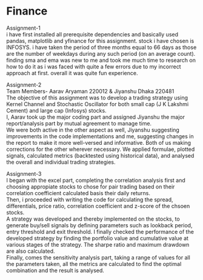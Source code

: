 # Finance
Assignment-1  
i have first installed all prerequisite dependencies
and basically used pandas, matplotlib and yfinance for this assignment.
stock i have chosen is INFOSYS.
i have taken the period of three months equal to 66 days as those are the number of weekdays during any such period (on an average count).
finding sma and ema was new to me and took me much time to research on how to do it as i was faced with quite a few errors due to my incorrect approach at first.
overall it was quite fun experience.  
  
Assignment-2  
Team Members- Aarav Aryaman 220012 & Jiyanshu Dhaka 220481  
The objective of this assignment was to develop a trading strategy using Kernel Channel and Stochastic Oscillator for both small cap (J K Lakshmi Cement) and large cap (Infosys) stocks.  
I, Aarav took up the major coding part and assigned Jiyanshu the major report/analysis part by mutual agreement to manage time.  
We were both active in the other aspect as well, Jiyanshu suggesting improvements in the code implementations and me, suggesting changes in the report to make it more well-versed and informative. Both of us making corrections for the other wherever necessary.
We applied formulae, plotted signals, calculated metrics (backtested using historical data), and analysed the overall and individual trading strategies.  
  
Assignment-3  
I began with the excel part, completing the correlation analysis first and choosing appropiate stocks to chose for pair trading based on their correlation coefficient calculated basis their daily returns.  
Then, i proceeded with writing the code for calculating the spread, differentials, price ratio, correlation coefficient and z-score of the chsoen stocks.  
A strategy was developed and thereby implemented on the stocks, to generate buy/sell signals by defining parameters such as lookback period, entry threshold and exit threshold. I finally checked the performance of the developed strategy by finding the portfolio value and cumulative value at various stages of the strategy. The sharpe ratio and maximum drawdown are also calculated.  
Finally, comes the sensitivity analysis part, taking a range of values for all the parameters taken, all the metrics are calculated to find the optimal combination and the result is analysed.    
  
